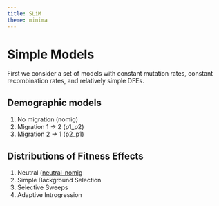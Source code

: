 ```yaml
---
title: SLiM
theme: minima
---
```


# Simple Models

First we consider a set of models with constant mutation rates, constant recombination rates, and relatively simple DFEs.

## Demographic models
1. No migration (nomig)
2. Migration 1 -> 2 (p1_p2)
3. Migration 2 -> 1 (p2_p1)

## Distributions of Fitness Effects
1. Neutral ([neutral-nomig](../scripts/slim/simple/nomig_neutral_scaled.slim)
2. Simple Background Selection
3. Selective Sweeps
4. Adaptive Introgression
